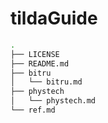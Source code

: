 # tildaGuide

```bash
.
├── LICENSE
├── README.md
├── bitru
│   └── bitru.md
├── phystech
│   └── phystech.md
└── ref.md
```
